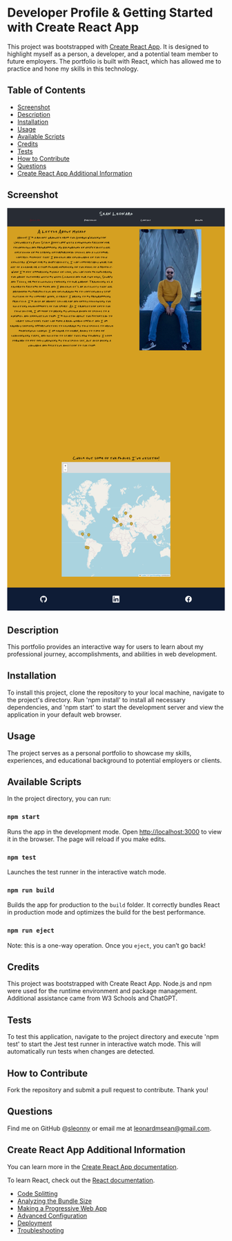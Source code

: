 # Developer Profile & Getting Started with Create React App

This project was bootstrapped with [Create React App](https://github.com/facebook/create-react-app). It is designed to highlight myself as a person, a developer, and a potential team member to future employers. The portfolio is built with React, which has allowed me to practice and hone my skills in this technology.

## Table of Contents

- [Screenshot](#screenshot)
- [Description](#description)
- [Installation](#installation)
- [Usage](#usage)
- [Available Scripts](#available-scripts)
- [Credits](#credits)
- [Tests](#tests)
- [How to Contribute](#how-to-contribute)
- [Questions](#questions)
- [Create React App Additional Information](#create-react-app-additional-information)

## Screenshot

![Portfolio Screenshot](./public/screenshot.png)

## Description

This portfolio provides an interactive way for users to learn about my professional journey, accomplishments, and abilities in web development.

## Installation

To install this project, clone the repository to your local machine, navigate to the project's directory. Run 'npm install' to install all necessary dependencies, and 'npm start' to start the development server and view the application in your default web browser.

## Usage

The project serves as a personal portfolio to showcase my skills, experiences, and educational background to potential employers or clients.

## Available Scripts

In the project directory, you can run:

### `npm start`

Runs the app in the development mode. Open [http://localhost:3000](http://localhost:3000) to view it in the browser. The page will reload if you make edits.

### `npm test`

Launches the test runner in the interactive watch mode.

### `npm run build`

Builds the app for production to the `build` folder. It correctly bundles React in production mode and optimizes the build for the best performance.

### `npm run eject`

Note: this is a one-way operation. Once you `eject`, you can’t go back!

## Credits

This project was bootstrapped with Create React App. Node.js and npm were used for the runtime environment and package management. Additional assistance came from W3 Schools and ChatGPT.

## Tests

To test this application, navigate to the project directory and execute 'npm test' to start the Jest test runner in interactive watch mode. This will automatically run tests when changes are detected.

## How to Contribute

Fork the repository and submit a pull request to contribute. Thank you!

## Questions

Find me on GitHub @[sleonny](https://github.com/sleonny) or email me at leonardmsean@gmail.com.

## Create React App Additional Information

You can learn more in the [Create React App documentation](https://facebook.github.io/create-react-app/docs/getting-started).

To learn React, check out the [React documentation](https://reactjs.org/).

- [Code Splitting](https://facebook.github.io/create-react-app/docs/code-splitting)
- [Analyzing the Bundle Size](https://facebook.github.io/create-react-app/docs/analyzing-the-bundle-size)
- [Making a Progressive Web App](https://facebook.github.io/create-react-app/docs/making-a-progressive-web-app)
- [Advanced Configuration](https://facebook.github.io/create-react-app/docs/advanced-configuration)
- [Deployment](https://facebook.github.io/create-react-app/docs/deployment)
- [Troubleshooting](https://facebook.github.io/create-react-app/docs/troubleshooting#npm-run-build-fails-to-minify)
